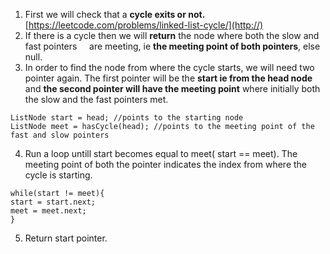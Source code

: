 1. First we will check that a **cycle exits or not.** [https://leetcode.com/problems/linked-list-cycle/](http://)
2. If there is a cycle then we will **return** the node where both the slow and fast pointers     are meeting, ie **the meeting point of both pointers**, else null.
3. In order to find the node from where the cycle starts, we will need two pointer again. The first pointer will be the **start ie from the head node** and **the second pointer will have the meeting point** where initially both the slow and the fast pointers met.
```
ListNode start = head; //points to the starting node
ListNode meet = hasCycle(head); //points to the meeting point of the fast and slow pointers
```
4. Run a loop untill start becomes equal to meet( start == meet). The meeting point of both the pointer indicates the index from where the cycle is starting.
```
while(start != meet){
start = start.next;
meet = meet.next;
}
```
5. Return start pointer.
